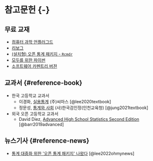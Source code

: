 
# 참고문헌 {-}


## 무료 교재

- [컴퓨터 과학 언플러그드](https://aispiration.com/unplugged/)
- [리보그](https://aispiration.com/reeborg/)
- [(설치형) 오픈 통계 패키지 - `Rcmdr`](https://r2bit.com/Rcmdr/)
- [모두를 위한 파이썬](http://aispiration.com/pythonlearn-kr/)
- [소프트웨어 카펜트리 버젼](http://aispiration.com/swcarpentry-version-5-3-new/)

## 교과서 {#reference-book}

- 한국 고등학교 교과서
  - 이경화, [실용통계](https://www.ktbookmall.com/user/shop/01_normal/list.do?cat=13&code=76214) (주)씨마스 [@lee2020textbook]
  - 정문성, [통계와 사회](https://www.ktbookmall.com/user/shop/01_normal/list.do?cat=13&code=17477) (사)한국검인정(인천교육청) [@jung2021textbook]
- 외국 오픈 고등학교 교과서
  - David Diez, [Advanced High School Statistics Second Edition](https://www.openintro.org/book/ahss/) [@barr2019advanced]
    
## 뉴스기사 {#reference-news}


- [통계 대중화 위한 '오픈 통계 패키지' 나왔다](http://www.ohmynews.com/NWS_Web/View/at_pg.aspx?CNTN_CD=A0002827262) [@lee2022ohmynews]

